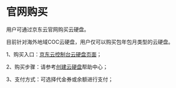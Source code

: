 
# 官网购买

用户可通过京东云官网购买云硬盘。

目前针对海外地域COC云硬盘，用户仅可以购买包年包月类型的云硬盘。

1、购买入口：[京东云控制台云硬盘页面](https://cns-console.jdcloud.com/host/disk/list)；

2、购买步骤：请参考[创建云硬盘](https://docs.jdcloud.com/cn/cloud-disk-service/create-cloud-disk)帮助中心；

3、支付方式：可选择代金券或余额进行支付；

